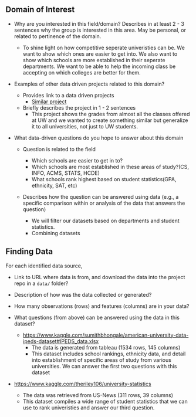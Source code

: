 ## Domain of Interest
- Why are you interested in this field/domain? Describes in at least 2 - 3 sentences why the group is interested in this area. May be personal, or related to pertinence of the domain.
    - To shine light on how competitive seperate univeristies can be. We want to show which ones are easier to get into. We also want to show which schools are more established in their seperate departments. We want to be able to help the incoming class be accepting on which colleges are better for them.
- Examples of other data driven projects related to this domain?
    - Provides link to a data driven projects
      - [Similar project](https://github.com/joshkeating/info-201-coursegrades)
    - Briefly describes the project in 1 - 2 sentences
      - This project shows the grades from almost all the classes offered at UW and we wanted to create something similar but generalize it to all universities, not just to UW students.

- What data-driven questions do you hope to answer about this domain
    - Question is related to the field    
      - Which schools are easier to get in to?
      - Which schools are most established in these areas of study?(CS, INFO, ACMS, STATS, HCDE)
      - What schools rank highest based on student statistics(GPA, ethnicity, SAT, etc)

    - Describes how the question can be answered using data (e.g., a specific comparison within or analysis of the data that answers the question)

      - We will filter our datasets based on departments and student statistics.
      - Combining datasets

## Finding Data
For each identified data source,
- Link to URL where data is from, and download the data into the project repo in a `data/` folder?
- Description of how was the data collected or generated?
- How many observations (rows) and features (columns) are in your data?
- What questions (from above) can be answered using the data in this dataset?


  - https://www.kaggle.com/sumithbhongale/american-university-data-ipeds-dataset#IPEDS_data.xlsx
    - The data is generated from tableau (1534 rows, 145 columns)
    - This dataset includes school rankings, ethnicity data, and detail into
   establishment of specific areas of study from various universities. We
   can answer the first two questions with this dataset

- https://www.kaggle.com/theriley106/university-statistics

    - The data was retrieved from US-News (311 rows, 39 columns)
    - This dataset compiles a wide range of student statistics
   that we can use to rank univeristies and answer our third question.
